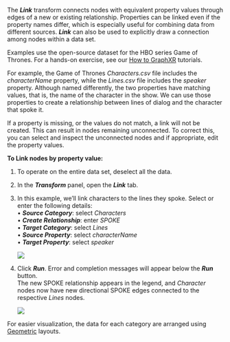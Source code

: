The _**Link**_ transform connects nodes with equivalent property values through edges of a new or existing relationship. Properties can be linked even if the property names differ, which is especially useful for combining data from different sources. _**Link**_ can also be used to explicitly draw a connection among nodes within a data set.

Examples use the open-source dataset for the HBO series Game of Thrones. For a hands-on exercise, see our [How to GraphXR](https://helpcenter.kineviz.com/learning-center/HC/how-to-graphxr) tutorials.

For example, the Game of Thrones _Characters.csv_ file includes the _characterName_ property, while the _Lines.csv_ file includes the _speaker_ property. Although named differently, the two properties have matching values, that is, the name of the character in the show. We can use those properties to create a relationship between lines of dialog and the character that spoke it.

If a property is missing, or the values do not match, a link will not be created. This can result in nodes remaining unconnected. To correct this, you can select and inspect the unconnected nodes and if appropriate, edit the property values.

**To Link nodes by property value:**

1.  To operate on the entire data set, deselect all the data.
    
2.  In the _**Transform**_ panel, open the _**Link**_ tab.
    
3.  In this example, we’ll link characters to the lines they spoke. Select or enter the following details:  
    • _**Source Category**_: select _Characters_  
    • _**Create Relationship**_: enter _SPOKE_  
    • _**Target Category**_: select _Lines_  
    • _**Source Property**_: select _characterName_  
    • _**Target Property**_: select _speaker_
    
    ![](https://kineviz.atlassian.net/wiki/download/attachments/1719537575/06_05_01_Link1320.png?api=v2)
4.  Click _**Run**_. Error and completion messages will appear below the _**Run**_ button.  
    The new SPOKE relationship appears in the legend, and _Character_ nodes now have new directional SPOKE edges connected to the respective _Lines_ nodes.
    
    ![](https://kineviz.atlassian.net/wiki/download/attachments/1719537575/06_05_02_LinkLines1320.png?api=v2)

For easier visualization, the data for each category are arranged using [Geometric](../working-with-layouts/using-geomtric-layouts) layouts.
